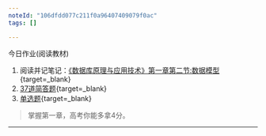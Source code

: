 ```yaml
---
noteId: "106dfdd077c211f0a96407409079f0ac"
tags: []

---
```


今日作业(阅读教材) 

1. 阅读并记笔记：[《数据库原理与应用技术》第一章第二节:数据模型](https://buhaoqi.github.io/mysql/1-database-basics/02-data-model/){target=_blank}
2. [37道简答题](https://buhaoqi.github.io/mysql/1-database-basics/02-data-model/#_1){target=_blank}
3. [单选题](https://buhaoqi.github.io/mysql/1-database-basics/02-data-model/#_11){target=_blank}

> 掌握第一章，高考你能多拿4分。

---